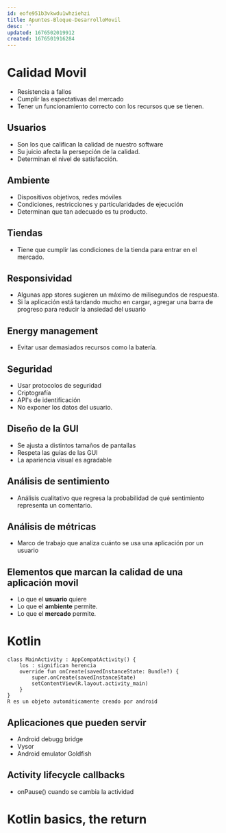 ```yaml
---
id: eofe951b3vkwdu1whziehzi
title: Apuntes-Bloque-DesarrolloMovil
desc: ''
updated: 1676502019912
created: 1676501916284
---
```

# Calidad Movil
* Resistencia a fallos
* Cumplir las espectativas del mercado
* Tener un funcionamiento correcto con los recursos que se tienen.

## Usuarios
* Son los que califican la calidad de nuestro software
* Su juicio afecta la persepción de la calidad.
* Determinan el nivel de satisfacción.

## Ambiente
* Dispositivos objetivos, redes móviles
* Condiciones, restricciones y particularidades de ejecución
* Determinan que tan adecuado es tu producto.

## Tiendas
* Tiene que cumplir las condiciones de la tienda para entrar en el mercado.

## Responsividad
* Algunas app stores sugieren un máximo de milisegundos de respuesta.
* Si la aplicación está tardando mucho en cargar, agregar una barra de progreso para reducir la ansiedad del usuario

## Energy management
* Evitar usar demasiados recursos como la batería.

## Seguridad
* Usar protocolos de seguridad
* Criptografía
* API's de identificación
* No exponer los datos del usuario.

## Diseño de la GUI
* Se ajusta a distintos tamaños de pantallas
* Respeta las guías de las GUI
* La apariencia visual es agradable

## Análisis de sentimiento
* Análisis cualitativo que regresa la probabilidad de qué sentimiento representa un comentario.

## Análisis de métricas
* Marco de trabajo que analiza cuánto se usa una aplicación por un usuario

## Elementos que marcan la calidad de una aplicación movil
* Lo que el __usuario__ quiere
* Lo que el __ambiente__ permite.
* Lo que el __mercado__ permite.

# Kotlin

```Código de Kotlin
class MainActivity : AppCompatActivity() {
    los : significan herencia
    override fun onCreate(savedInstanceState: Bundle?) {
        super.onCreate(savedInstanceState)
        setContentView(R.layout.activity_main)
    }
}
R es un objeto automáticamente creado por android
```

## Aplicaciones que pueden servir
* Android debugg bridge
* Vysor
* Android emulator Goldfish

## Activity lifecycle callbacks
* onPause() cuando se cambia la actividad 

# Kotlin basics, the return

